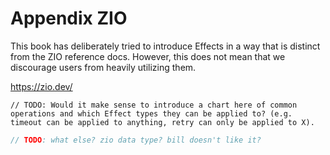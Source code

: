 # Appendix ZIO

This book has deliberately tried to introduce Effects in a way that is distinct from the ZIO reference docs.
However, this does not mean that we discourage users from heavily utilizing them.

https://zio.dev/

```
// TODO: Would it make sense to introduce a chart here of common operations and which Effect types they can be applied to? (e.g. timeout can be applied to anything, retry can only be applied to X).
```
```scala 3
// TODO: what else? zio data type? bill doesn't like it?
```
